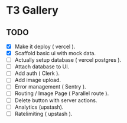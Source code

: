 # T3 Gallery
## TODO
- [x] Make it deploy ( vercel ).
- [x] Scaffold basic ui with mock data.
- [ ] Actually setup database ( vercel postgres ).
- [ ] Attach database to UI.
- [ ] Add auth ( Clerk ).
- [ ] Add image upload.
- [ ] Error management ( Sentry ).
- [ ] Routing / Image Page ( Parallel route ).
- [ ] Delete button with server actions.
- [ ] Analytics (upstash).
- [ ] Ratelimiting ( upstash ).